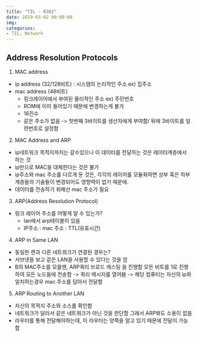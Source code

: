 ```yaml
---
title: "TIL - 0302"
date: 2019-03-02 00:00:00
img:
categories:
- TIL, Network
---
```

## Address Resolution Protocols

1. MAC address
- ip address (32/128비트) : 시스템의 논리적인 주소 ex) 집주소
- mac address (48비트)
    - 링크레이어에서 부여된 물리적인 주소 ex) 주민번호
    - ROM에 이미 들어있기 때문에 변경하는게 불가
    - 16진수
    - 같은 주소가 없음 -> 첫번째 3바이트를 생산자에게 부여함/ 뒤에 3바이트를 일련번호로 설정함

2. MAC Address and ARP
- ip네트워크 목적지까지는 갈수있으나 이 데이터를 전달하는 것은 레이터계층에서 하는 것
- ip만으로 MAC을 대체한다는 것은 불가
- ip주소와 mac 주소를 다르게 둔 것은, 각각의 레이어를 모듈화하면 상부 혹은 하부 계층들의 기술들이 변경되어도 영향력이 없기 때문에.
- 데이터를 전송하기 위해선 mac 주소가 필요

3. ARP(Address Resolution Protocol)
- 링크 레이어 주소를 어떻게 알 수 있는가?
    - lan에서 arp테이블이 있음
    - IP주소 : mac 주소 : TTL(유효시간)

4. ARP in Same LAN
- 동일한 랜과 다른 네트워크가 연결된 경우는?
- 서브넷을 보고 같은 LAN을 사용할 수 있다는 것을 암
- B의 MAC주소를 모를땐, ARP쿼리 브로드 캐스팅 을 진행함 모든 비트를 1로 진행하여 모든 노드들에 전송함 -> 쿼리 메시지를 열어봄 -> 해당 컴퓨터는 자신의 ip와 일치하는경우 mac 주소를 담아서 전달함

5. ARP Routing to Another LAN
- 자신의 목적지 주소와 소스를 확인함
- 네트워크가 달라서 같은 네트워크가 아닌 것을 판단함 그래서 ARP봐도 소용이 없음
- 라우터를 통해 전달해야하는데, 이 라우터는 양쪽을 알고 있기 때문에 전달이 가능함
